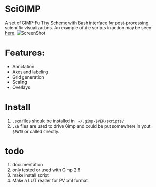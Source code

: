 SciGIMP
=======
A set of GIMP-Fu Tiny Scheme with Bash interface for post-processing scientific visualizations.
An example of the scripts in action may be seen [here](http://www.hpcvis.com/vis/images/xsede13-vsc/kh-jauar-new-lic-b.0339-hr.png).
![ScreenShot](http://www.hpcvis.com/vis/images/kh-2d-new/agu-movie/B-Ue.0320.png)

# Features:
* Annotation
* Axes and labeling
* Grid generation
* Scaling
* Overlays

# Install
1. `.scm` files should be installed in ` ~/.gimp-$VER/scripts/`
2. `.sh` files are used to drive Gimp and could be put somewhere in yout `$PATH` or called directly.

# todo
1. documentation
2. only tested or used with Gimp 2.6
3. make install script
4. Make a LUT reader for PV xml format
